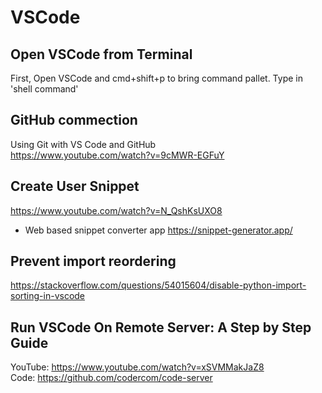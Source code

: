 
# VSCode

## Open VSCode from Terminal
First, Open VSCode and cmd+shift+p to bring command pallet.
Type in 'shell command' 

## GitHub commection
Using Git with VS Code and GitHub <br>
https://www.youtube.com/watch?v=9cMWR-EGFuY

## Create User Snippet
https://www.youtube.com/watch?v=N_QshKsUXO8

* Web based snippet converter app
https://snippet-generator.app/

## Prevent import reordering 
https://stackoverflow.com/questions/54015604/disable-python-import-sorting-in-vscode

## Run VSCode On Remote Server: A Step by Step Guide
YouTube: https://www.youtube.com/watch?v=xSVMMakJaZ8 <br>
Code: https://github.com/codercom/code-server <br>
